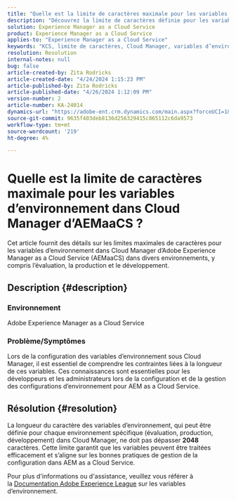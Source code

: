 ```yaml
---
title: "Quelle est la limite de caractères maximale pour les variables d’environnement dans Cloud Manager d’AEMaaCS ?"
description: "Découvrez la limite de caractères définie pour les variables d’environnement dans Cloud Manager d’Adobe Experience Manager as a Cloud Service."
solution: Experience Manager as a Cloud Service
product: Experience Manager as a Cloud Service
applies-to: "Experience Manager as a Cloud Service"
keywords: "KCS, limite de caractères, Cloud Manager, variables d’environnement, AEMaaCS, Experience Manager, Adobe Experience Manager as a Cloud Service"
resolution: Resolution
internal-notes: null
bug: false
article-created-by: Zita Rodricks
article-created-date: "4/24/2024 1:15:23 PM"
article-published-by: Zita Rodricks
article-published-date: "4/26/2024 1:12:09 PM"
version-number: 2
article-number: KA-24014
dynamics-url: "https://adobe-ent.crm.dynamics.com/main.aspx?forceUCI=1&pagetype=entityrecord&etn=knowledgearticle&id=d65566ae-3c02-ef11-a1fe-6045bd0065b6"
source-git-commit: 9635f403deb8136d256329415c865112c6da9573
workflow-type: tm+mt
source-wordcount: '219'
ht-degree: 4%

---
```


# Quelle est la limite de caractères maximale pour les variables d’environnement dans Cloud Manager d’AEMaaCS ?


Cet article fournit des détails sur les limites maximales de caractères pour les variables d’environnement dans Cloud Manager d’Adobe Experience Manager as a Cloud Service (AEMaaCS) dans divers environnements, y compris l’évaluation, la production et le développement.

## Description {#description}


### Environnement

Adobe Experience Manager as a Cloud Service



### Problème/Symptômes

Lors de la configuration des variables d’environnement sous Cloud Manager, il est essentiel de comprendre les contraintes liées à la longueur de ces variables. Ces connaissances sont essentielles pour les développeurs et les administrateurs lors de la configuration et de la gestion des configurations d’environnement pour AEM as a Cloud Service.


## Résolution {#resolution}


La longueur du caractère des variables d’environnement, qui peut être définie pour chaque environnement spécifique (évaluation, production, développement) dans Cloud Manager, ne doit pas dépasser <b>2048</b> caractères. Cette limite garantit que les variables peuvent être traitées efficacement et s’aligne sur les bonnes pratiques de gestion de la configuration dans AEM as a Cloud Service.

Pour plus d&#39;informations ou d&#39;assistance, veuillez vous référer à la [Documentation Adobe Experience League](https://experienceleague.adobe.com/en/docs/experience-manager-cloud-service/content/implementing/using-cloud-manager/environment-variables) sur les variables d’environnement.
